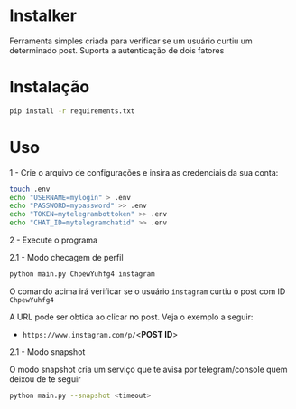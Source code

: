# Instalker

Ferramenta simples criada para verificar se um usuário curtiu um determinado post. Suporta a autenticação de dois
fatores

# Instalação

```bash
pip install -r requirements.txt
```

# Uso

1 - Crie o arquivo de configurações e insira as credenciais da sua conta:

```bash
touch .env
echo "USERNAME=mylogin" > .env
echo "PASSWORD=mypassword" >> .env
echo "TOKEN=mytelegrambottoken" >> .env
echo "CHAT_ID=mytelegramchatid" >> .env
```

2 - Execute o programa

2.1 - Modo checagem de perfil
```bash
python main.py ChpewYuhfg4 instagram
```

O comando acima irá verificar se o usuário `instagram` curtiu o post com ID `ChpewYuhfg4`

A URL pode ser obtida ao clicar no post. Veja o exemplo a seguir:

* `https://www.instagram.com/p/`<**POST ID**>

2.1 - Modo snapshot

O modo snapshot cria um serviço que te avisa por telegram/console quem deixou de te seguir

```bash
python main.py --snapshot <timeout>
```
